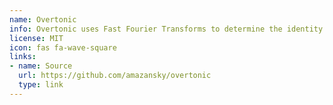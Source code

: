 ```yaml
---
name: Overtonic
info: Overtonic uses Fast Fourier Transforms to determine the identity of an instrument based on the musical overtones of its sound. Built for Spring Science Fair 2018.
license: MIT
icon: fas fa-wave-square
links:
- name: Source
  url: https://github.com/amazansky/overtonic
  type: link
---
```

